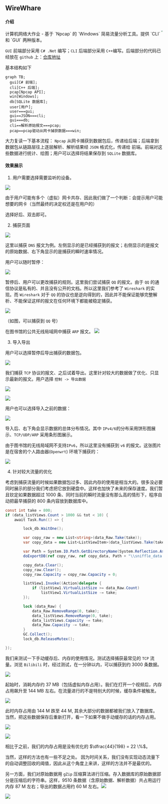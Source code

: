 ## WireWhare
#### 介绍
<img src="./img/whale.png" style="zoom:30%; float:right; "  />
计算机网络大作业 - 基于 `Npcap` 的 `Windows` 简易流量分析工具。提供 `CLI` 和 `GUI` 两种版本。

`GUI` 前端部分采用 `C# .Net` 编写；`CLI` 后端部分采用 `C++`编写。后端部分的代码已经放在 `github` 上：[仓库地址](https://github.com/CORunEverywhere/Sniffle) 

基本结构如下

```mermaid
graph TB;
  gui[C# 前端];
  cli[C++ 后端];
  pcap[Npcap API];
  win[Windows];
  db[SQLite 数据库];
  user[用户];
  user===gui;
  gui==JSON===cli;
  gui===db;
  cli==解析原始报文===pcap;
  pcap==pcap驱动从网卡捕获数据===win;
```

大力复读一下基本流程： `Npcap` 从网卡捕获到数据包后，传递给后端；后端拿到数据包从链路层往上逐层解析、解析结果经 `JSON` 格式化，传递给 前端。前端对这些数据进行统计、绘图；用户可以选择将结果保存到 `SQLite` 数据库。

#### 效果展示  

1. 用户需要选择需要监听的设备。

![](./img/select.jpg)

由于用户可能有多个（虚拟）网卡共存、因此我们做了一个判断：会提示用户可能想要的网卡（当然最终的决定权还是在用户的）

选择好后、双击即可。

2. 捕获页面

![](./img/main.jpg)

这里以捕获 `DNS` 报文为例。左侧显示的是已经捕获到的报文；右侧显示的是报文的原始数据、右下角显示的是捕获的瞬时速率情况。

用户可以随时暂停：

![](./img/pause.jpg)

暂停后、用户可以更改捕获的规则。这里我们尝试捕获 `QQ` 的报文。由于 `QQ` 的通信协议是私有的、并且没有公开的文档。所以这里我们参考了 `Wireshark` 的实现。而 `Wireshark` 对于 `QQ` 的协议也是逆向得到的，因此并不能保证能够完整解析、不能保证这样的报文在任何环境下都能被稳定捕获。

![](./img/qq.png)

（如图，可以捕获到 `QQ` 号）

在图书馆的公共无线局域网中捕获 `ARP` 报文。
![](./img/arp.jpg)

3. 导入导出

用户可以选择暂停后导出捕获的数据包。

![](./img/tcp.jpg)

我们捕获 `TCP` 协议的报文、之后试着导出。这里针对较大的数据做了优化、只显示最新的报文。用户选择 `控制 -> 导出数据` 

![](./img/export.jpg)

![](./img/saving.jpg)

 用户也可以选择导入之前的数据：

![](./img/import.jpg)

导入后、右下角会显示数据的总体分布情况。其中 `IPv4/6`的分布采用饼形图展示、`TCP/UDP/ARP` 采用条形图展示。

由于图书馆的无线局域网不支持`IPv6`，所以这里没有捕获到 `v6` 的报文。这张图片是在宿舍的个人路由器(`Openwrt`) 环境下捕获的：

![](./img/v6.png)

4. 针对较大流量的优化

考虑到捕获流量的时候如果数据包过多、因此内存的使用是相当大的。很多没必要同时展示的部分我们考虑把它放到硬盘中。这样也加快了未来的保存速度。我们暂且钦定如果数据超过 $1000$ 条、同时当前的瞬时流量没有那么高的情形下，程序自动把最早捕获的 $800$ 条内容放到数据库中。

```c#
const int take = 800;
if (data_listViews.Count > 1000 && tot < 10) {
    await Task.Run(() => {

        lock_db.WaitOne();

        var copy_raw = new List<string>(data_Raw.Take(take));
        var copy_data = new List<ListViewItem>(data_listViews.Take(take));

        var Path = System.IO.Path.GetDirectoryName(System.Reflection.Assembly.GetExecutingAssembly().Location);
        doExportDB(ref copy_raw, ref copy_data, Path + "\\sniffle_data.db", false);

        copy_data.Clear();
        copy_raw.Clear();
        copy_raw.Capacity = copy_raw.Capacity = 0;

        listView1.Invoke((Action)delegate {
            if (listView1.VirtualListSize >= data_Raw.Count)
                listView1.VirtualListSize -= take;
        });

        lock (data_Raw) {
            data_Raw.RemoveRange(0, take);
            data_listViews.RemoveRange(0, take);
            data_listViews.Capacity -= take;
            data_Raw.Capacity -= take;
        }
        GC.Collect();
        lock_db.ReleaseMutex();

});
```

我们来测试一下手动缓存后、内存的使用情况。测试选择捕获最常见的 `TCP` 流量。浏览 `Bilibili` 时，经过测试，在一分钟以内，可以捕获到约 $3000$ 条数据。

![](./img/begin.jpg)

起始时，消耗内存约 $37$ MB（包括虚拟内存占用）。我们在打开一个视频后，内存占用飙升至 $144$ MB 左右。在流量进行的不是特别大的时候，缓存条件被触发。

![](./img/gc.jpg)

此时内存占用由 $144$ M 跌至 $44$ M, 其余大部分的数据都被我们放入了数据库。
当然，把这些数据保存后重新打开，看一下如果不做手动缓存的话的内存占用。

![](./img/gc_import.jpg)

![](./img/no_gc.jpg)

相比于之前，我们的内存占用是没有优化的 $\dfrac{44}{198} = 22 \%$。

当然，这样的方法也有一些不足之处。 因为时间关系，我们没有实现动态流量下的自动调整回收的阈值，因此从这个角度上来讲，这样的方法并不是最优的。

另一方面，我们对原始数据用 `gZip` 压缩算法进行压缩。存入数据库的原始数据部分是压缩后的字符串。这样，$9510$ 条数据（含原始数据、解析数据）共占用运行内存 $87$ M 左右；导出的数据占用约 $60$ M 左右。![](./img/all.png)

![](./img/export_all.png)
